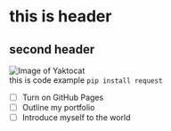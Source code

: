 # this is header
## second header
![Image of Yaktocat](https://octodex.github.com/images/yaktocat.png)</br>
this is code example
```pip install request```
- [ ] Turn on GitHub Pages
- [ ] Outline my portfolio
- [ ] Introduce myself to the world

